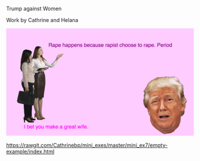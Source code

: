 Trump against Women 

Work by Cathrine and Helana

![alt text](screenshot.png "beskrivelse af billede")  

https://rawgit.com/Cathrinebp/mini_exes/master/mini_ex7/empty-example/index.html
